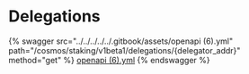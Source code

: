 # Delegations

{% swagger src="../../../../../.gitbook/assets/openapi (6).yml" path="/cosmos/staking/v1beta1/delegations/{delegator_addr}" method="get" %}
[openapi (6).yml](<../../../../../.gitbook/assets/openapi (6).yml>)
{% endswagger %}
